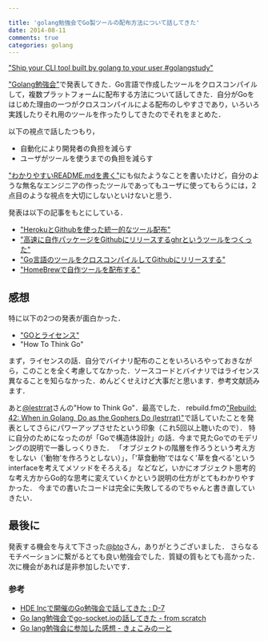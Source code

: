 ```yaml
---

title: 'golang勉強会でGo製ツールの配布方法について話してきた'
date: 2014-08-11
comments: true
categories: golang
---
```


<script async class="speakerdeck-embed" data-id="1e6e28a001af013285ba2abb871a81a5" data-ratio="1.77777777777778" src="http://speakerdeck.com/assets/embed.js"></script>

["Ship your CLI tool built by golang to your user #golangstudy"](https://speakerdeck.com/tcnksm/ship-your-cli-tool-built-by-golang-to-your-user-number-golangstudy)

["Golang勉強会"](http://connpass.com/event/7814/)で発表してきた．Go言語で作成したツールをクロスコンパイルして，複数プラットフォームに配布する方法について話してきた．自分がGoをはじめた理由の一つがクロスコンパイルによる配布のしやすさであり，いろいろ実践したりそれ用のツールを作ったりしてきたのでそれをまとめた．

以下の視点で話したつもり，

- 自動化により開発者の負担を減らす
- ユーザがツールを使うまでの負担を減らす

["わかりやすいREADME.mdを書く"](http://deeeet.com/writing/2014/07/31/readme/)にも似たようなことを書いたけど，自分のような無名なエンジニアの作ったツールであってもユーザに使ってもらうには，2点目のような視点を大切にしないといけないと思う．

発表は以下の記事をもとにしている．

- ["HerokuとGithubを使った統一的なツール配布"](http://deeeet.com/writing/2014/08/07/github-heroku-dist/)
- ["高速に自作パッケージをGithubにリリースするghrというツールをつくった"](http://deeeet.com/writing/2014/07/29/ghr/)
- ["Go言語のツールをクロスコンパイルしてGithubにリリースする"](http://deeeet.com/writing/2014/07/23/github-release/)
- ["HomeBrewで自作ツールを配布する"](http://deeeet.com/writing/2014/05/20/brew-tap/)

## 感想

特に以下の2つの発表が面白かった．

- ["GOとライセンス"](https://speakerdeck.com/nabeken/go-and-license)
- "How To Think Go"

まず，ライセンスの話．自分でバイナリ配布のことをいろいろやっておきながら，このことを全く考慮してなかった．ソースコードとバイナリではライセンス異なることを知らなかった．めんどくせえけど大事だと思います．参考文献読みます．

あと[@lestrrat](https://twitter.com/lestrrat)さんの"How to Think Go"．最高でした．
rebuild.fmの["Rebuild: 42: When in Golang, Do as the Gophers Do (lestrrat)"](http://rebuild.fm/42/)で話していたことを発表としてさらにパワーアップさせたという印象（これ5回以上聴いたので）．
特に自分のためになったのが「Goで構造体設計」の話．今まで見たGoでのモデリングの説明で一番しっくりきた．
「オブジェクトの階層を作ろうという考え方をしない（'動物'を作ろうとしない）」，「'草食動物'ではなく'草を食べる'というinterfaceを考えてメソッドをそろえる」
などなど，いかにオブジェクト思考的な考え方からGo的な思考に変えていくかという説明の仕方がとてもわかりやすかった．
今までの書いたコードは完全に失敗してるのでちゃんと書き直していきたい．

## 最後に

発表する機会を与えて下さった[@bto](https://twitter.com/bto)さん，ありがとうございました．
さらなるモチベーションに繋がるとても良い勉強会でした．質疑の質もとても高かった．次に機会があれば是非参加したいです．

### 参考

- [HDE Incで開催のGo勉強会で話してきた : D-7 <altijd in beweging>](http://lestrrat.ldblog.jp/archives/40268722.html)
- [Go lang勉強会でgo-socket.ioの話してきた - from scratch](http://yosuke-furukawa.hatenablog.com/entry/2014/08/11/095157)
- [Go lang勉強会に参加した感想 - きょこみのーと](http://kyokomi.hatenablog.com/entry/2014/08/10/110909)
